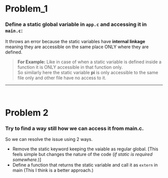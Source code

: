# Problem_1
### Define a static global variable in `app.c` and accessing it in `main.c`:
It throws an error because the static variables have **internal linkage** meaning they are accessible on the same place ONLY where they are defined.  
> **For Example:** Like in case of when a static variable is defined inside a function it is ONLY accessible in that function only. \
>So similarly here the static variable **pi** is only accessible to the same file only and other file have no access to it.

---
<br>

# Problem 2
### Try to find a way still how we can access it from main.c.
So we can resolve the issue using 2 ways.
- Remove the static keyword keeping the vaiable as regular global. [This feels simple but changes the nature of the code (*if static is required somewhere.*)]
- Define a function that returns the static variable and call it as `extern` in main (This I think is a better approach.)